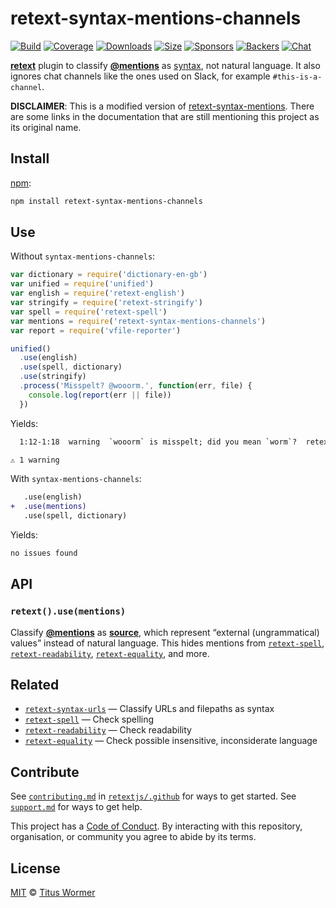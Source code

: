 # retext-syntax-mentions-channels

[![Build][build-badge]][build]
[![Coverage][coverage-badge]][coverage]
[![Downloads][downloads-badge]][downloads]
[![Size][size-badge]][size]
[![Sponsors][sponsors-badge]][collective]
[![Backers][backers-badge]][collective]
[![Chat][chat-badge]][chat]

[**retext**][retext] plugin to classify
[**@mentions**](https://github.com/blog/821) as [syntax][source], not natural
language.  It also ignores chat channels like the ones used on Slack, for 
example `#this-is-a-channel`.

**DISCLAIMER**: This is a modified version of
[retext-syntax-mentions](https://github.com/retextjs/retext-syntax-mentions).
There are some links in the documentation that are still mentioning this project
as its original name.

## Install

[npm][]:

```sh
npm install retext-syntax-mentions-channels
```

## Use

Without `syntax-mentions-channels`:

```js
var dictionary = require('dictionary-en-gb')
var unified = require('unified')
var english = require('retext-english')
var stringify = require('retext-stringify')
var spell = require('retext-spell')
var mentions = require('retext-syntax-mentions-channels')
var report = require('vfile-reporter')

unified()
  .use(english)
  .use(spell, dictionary)
  .use(stringify)
  .process('Misspelt? @wooorm.', function(err, file) {
    console.log(report(err || file))
  })
```

Yields:

```txt
  1:12-1:18  warning  `wooorm` is misspelt; did you mean `worm`?  retext-spell  retext-spell

⚠ 1 warning
```

With `syntax-mentions-channels`:

```diff
   .use(english)
+  .use(mentions)
   .use(spell, dictionary)
```

Yields:

```txt
no issues found
```

## API

### `retext().use(mentions)`

Classify [**@mentions**](https://github.com/blog/821) as [**source**][source],
which represent “external (ungrammatical) values” instead of natural language.
This hides mentions from [`retext-spell`][spell],
[`retext-readability`][readability], [`retext-equality`][equality], and more.

## Related

*   [`retext-syntax-urls`][syntax-urls]
    — Classify URLs and filepaths as syntax
*   [`retext-spell`][spell]
    — Check spelling
*   [`retext-readability`][readability]
    — Check readability
*   [`retext-equality`][equality]
    — Check possible insensitive, inconsiderate language

## Contribute

See [`contributing.md`][contributing] in [`retextjs/.github`][health] for ways
to get started.
See [`support.md`][support] for ways to get help.

This project has a [Code of Conduct][coc].
By interacting with this repository, organisation, or community you agree to
abide by its terms.

## License

[MIT][license] © [Titus Wormer][author]

<!-- Definitions -->

[build-badge]: https://img.shields.io/travis/retextjs/retext-syntax-mentions.svg

[build]: https://travis-ci.org/retextjs/retext-syntax-mentions

[coverage-badge]: https://img.shields.io/codecov/c/github/retextjs/retext-syntax-mentions.svg

[coverage]: https://codecov.io/github/retextjs/retext-syntax-mentions

[downloads-badge]: https://img.shields.io/npm/dm/retext-syntax-mentions.svg

[downloads]: https://www.npmjs.com/package/retext-syntax-mentions

[size-badge]: https://img.shields.io/bundlephobia/minzip/retext-syntax-mentions.svg

[size]: https://bundlephobia.com/result?p=retext-syntax-mentions

[sponsors-badge]: https://opencollective.com/unified/sponsors/badge.svg

[backers-badge]: https://opencollective.com/unified/backers/badge.svg

[collective]: https://opencollective.com/unified

[chat-badge]: https://img.shields.io/badge/join%20the%20community-on%20spectrum-7b16ff.svg

[chat]: https://spectrum.chat/unified/retext

[npm]: https://docs.npmjs.com/cli/install

[health]: https://github.com/retextjs/.github

[contributing]: https://github.com/retextjs/.github/blob/master/contributing.md

[support]: https://github.com/retextjs/.github/blob/master/support.md

[coc]: https://github.com/retextjs/.github/blob/master/code-of-conduct.md

[license]: license

[author]: https://wooorm.com

[retext]: https://github.com/retextjs/retext

[source]: https://github.com/syntax-tree/nlcst#source

[spell]: https://github.com/retextjs/retext-spell

[readability]: https://github.com/retextjs/retext-readability

[equality]: https://github.com/retextjs/retext-equality

[syntax-urls]: https://github.com/retextjs/retext-syntax-urls
